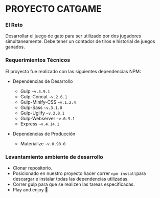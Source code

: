 # PROYECTO CATGAME

### El Reto

Desarrollar el juego de gato para ser utilizado por dos jugadores simultaneamente. Debe tener un contador de tiros e historial de juegos ganados.

### Requerimientos Técnicos

El proyecto fue realizado con las siguientes dependencias NPM:

+ Dependencias de Desarrollo 
  - Gulp `~v.3.9.1`
  - Gulp-Concat `~v.2.6.1`
  - Gulp-Minify-CSS `~v.1.2.4`
  - Gulp-Sass `~v.3.1.0`
  - Gulp-Uglify `~v.2.0.1`
  - Gulp-Webserver `~v.0.9.1`
  - Express `~v.4.14.1`

+ Dependencias de Producción 
  - Materialize `~v.0.98.0`

### Levantamiento ambiente de desarrollo

+ Clonar repositorio.
+ Posicionado en nuestro proyecto hacer correr `npm install`para descargar e instalar todas las dependencias utilizadas.
+ Correr gulp para que se realizen las tareas especificadas.
+ Play and enjoy :rocket: